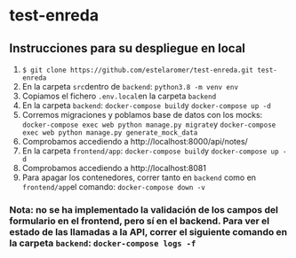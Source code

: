 # test-enreda   
## Instrucciones para su despliegue en local 
1. `$ git clone https://github.com/estelaromer/test-enreda.git test-enreda`   
2. En la carpeta `src`dentro de `backend`: `python3.8 -m venv env`  
3. Copiamos el fichero `.env.local`en la carpeta `backend`   
4. En la carpeta `backend`: `docker-compose build`y `docker-compose up -d`    
5. Corremos migraciones y poblamos base de datos con los mocks: `docker-compose exec web python manage.py migrate`y `docker-compose exec web python manage.py generate_mock_data`   
6. Comprobamos accediendo a http://localhost:8000/api/notes/   
7. En la carpeta `frontend/app`: `docker-compose build`y `docker-compose up -d`
8. Comprobamos accediendo a http://localhost:8081  
9. Para apagar los contenedores, correr tanto en `backend` como en `frontend/app`el comando: `docker-compose down -v`  
### Nota: no se ha implementado la validación de los campos del formulario en el frontend, pero sí en el backend. Para ver el estado de las llamadas a la API, correr el siguiente comando en la carpeta `backend`: `docker-compose logs -f`   